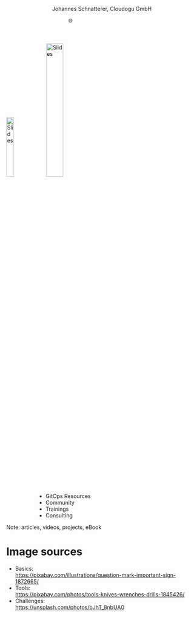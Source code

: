<!-- .slide: data-background-image="images/trainings_16_9.png"  -->
<!-- .slide: id="last" -->
<!-- .slide: style="font-size: 120%; " -->

<span style="text-align: center !important;">
  <p>Johannes Schnatterer, Cloudogu GmbH</p>
  <p>🌐 <a href="https://cloudogu.com/en/gitops/" style="color: white">cloudogu.com/en/gitops</a></p>
</span>

<br/>
<a href="https://community.cloudogu.com/t/gitops-is-this-something-for-me-talk-on-2022-09-27/903" /><img title="Slides" data-src="images/qr-slides.svg" class="floatRight" width="20%"/></a>
<img title="Slides" style="margin-top: 20px" data-src="images/begin_your.png" class="floatLeft" width="30%"/>
<ul style="margin-left: 80px">
  <li>GitOps Resources 
  <li>Community</li>
  <li>Trainings</li> 
  <li>Consulting</li>
</ul>


Note:
articles, videos, projects, eBook

# Image sources

* Basics:  
  https://pixabay.com/illustrations/question-mark-important-sign-1872665/
* Tools:  
  https://pixabay.com/photos/tools-knives-wrenches-drills-1845426/
* Challenges:  
  https://unsplash.com/photos/bJhT_8nbUA0